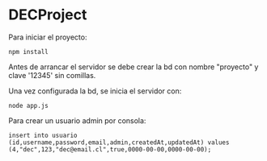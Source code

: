# DECProject

Para iniciar el proyecto:
```=
npm install
```
Antes de arrancar el servidor se debe crear la bd con nombre "proyecto" y clave '12345' sin comillas.

Una vez configurada la bd, se inicia el servidor con:
```=
node app.js
```

Para crear un usuario admin por consola:
```=
insert into usuario (id,username,password,email,admin,createdAt,updatedAt) values (4,"dec",123,"dec@email.cl",true,0000-00-00,0000-00-00);
```